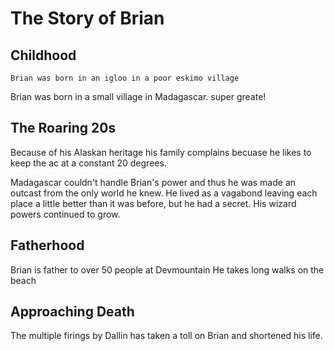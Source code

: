 # The Story of Brian

## Childhood
	Brian was born in an igloo in a poor eskimo village

Brian was born in a small village in Madagascar.
super greate!

## The Roaring 20s
Because of his Alaskan heritage his family complains becuase he likes to keep the ac at a constant 20 degrees.

Madagascar couldn't handle Brian's power and thus he was made an outcast from the only world he knew.  He lived as a vagabond leaving each place a little better than it was before, but he had a secret.  His wizard powers continued to grow.

## Fatherhood
Brian is father to over 50 people at Devmountain
He takes long walks on the beach

## Approaching Death
The multiple firings by Dallin has taken a toll on Brian and shortened his life.
